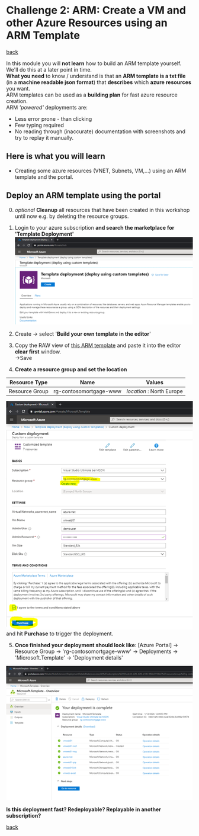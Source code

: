 # Challenge 2: ARM: Create a VM and other Azure Resources using an ARM Template 
[back](../../README.md)  

In this module you will **not learn** how to build an ARM template yourself. We'll do this at a later point in time.  
**What you need** to know / understand is that an **ARM template is a txt file** (in a **machine readable json format**) that **describes** which **azure resources** you want.  
ARM templates can be used as a **building plan** for fast azure resource creation.  
ARM _'powered'_ deployments are:  
- Less error prone - than clicking
- Few typing required
- No reading through (inaccurate) documentation with screenshots and try to replay it manually.

## Here is what you will learn ##

- Creating some azure resources (VNET, Subnets, VM,...) using an ARM template and the portal.

## Deploy an ARM template using the portal

0. _optional_ **Cleanup** all resources that have been created in this workshop until now e.g. by deleting the resource groups.  

1. Login to your azure subscription **and search the marketplace for 'Template Deployment'**    
![Azure Template Deployment](./TemplateDeployment.PNG)
  
2. Create -> select '**Build your own template in the editor**'
3. Copy the RAW view of [this ARM template](./ARMOne.json) and paste it into the editor **clear first** window.  
->Save  
4. **Create a resource group and set the location**  

| Resource Type |  Name | Values  |
|---|---|---|
| Resource Group  |  rg-contosomortgage-www |  _location_ : North Europe |

![Template Deployment Enter Parameters](./TemplateDeployment2.PNG)  
and hit **Purchase** to trigger the deployment.

5. **Once finished your deployment should look like**:
[Azure Portal] -> Resource Group -> 'rg-contosomortgage-www' -> Deployments -> 'Microsoft.Template' -> 'Deployment details'

![Template Deployment Results](./TemplateDeployment3.PNG)  

**Is this deployment fast? Redeployable? Replayable in another subscription?**

[back](../../README.md) 